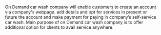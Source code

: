 On Demand car wash company will enable customers to create an account via company's webpage, add details and opt for services in present or future the account and make payment for paying in company’s self-service car wash. Main purpose of on Demand car wash company is to offer additional option for clients to avail service anywhere. 
